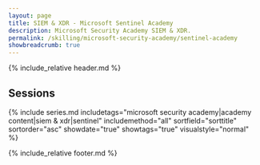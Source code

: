 ```yaml
---
layout: page
title: SIEM & XDR - Microsoft Sentinel Academy
description: Microsoft Security Academy SIEM & XDR.
permalink: /skilling/microsoft-security-academy/sentinel-academy
showbreadcrumb: true
---
```


{% include_relative header.md %}

## Sessions

{% include series.md 
    includetags="microsoft security academy|academy content|siem & xdr|sentinel" includemethod="all" 
    sortfield="sorttitle" sortorder="asc" showdate="true" showtags="true"
    visualstyle="normal"
%}

{% include_relative footer.md %}